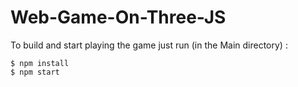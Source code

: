 # Web-Game-On-Three-JS

To build and start playing the game just run (in the Main directory) :

```console
$ npm install
$ npm start
```

